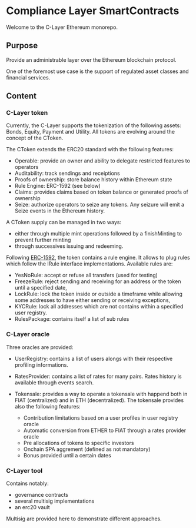 # Compliance Layer SmartContracts

Welcome to the C-Layer Ethereum monorepo.

## Purpose

Provide an administrable layer over the Ethereum blockchain protocol.

One of the foremost use case is the support of regulated asset classes and financial services.

## Content

### C-Layer token

Currently, the C-Layer supports the tokenization of the following assets: Bonds, Equity, Payment and Utility.
All tokens are evolving around the concept of the CToken.

The CToken extends the ERC20 standard with the following features:
  - Operable: provide an owner and ability to delegate restricted features to operators
  - Auditability: track sendings and receiptions
  - Proofs of ownership: store balance history within Ethereum state
  - Rule Engine: ERC-1592 (see below)
  - Claims: provides claims based on token balance or generated proofs of ownership
  - Seize: authorize operators to seize any tokens. Any seizure will emit a Seize events in the Ethereum history.

A CToken supply can be managed in two ways:
  - either through multiple mint operations followed by a finishMinting to prevent further minting
  - through successives issuing and redeeming.

Following [ERC-1592](https://github.com/ethereum/EIPs/blob/master/EIPS/eip-1592.md), the token contains a rule engine.
It allows to plug rules which follow the IRule interface implementations.
Available rules are:
  - YesNoRule: accept or refuse all transfers (used for testing)
  - FreezeRule: reject sending and receiving for an address or the token until a specified date,
  - LockRule: lock the token inside or outside a timeframe while allowing some addresses to have either sending or receiving exceptions,
  - KYCRule: lock all addresses which are not contains within a specified user registry.
  - RulesPackage: contains itself a list of sub rules

### C-Layer oracle

Three oracles are provided:
  - UserRegistry: contains a list of users alongs with their respective profiling informations.

  - RatesProvider: contains a list of rates for many pairs. Rates history is available through events search.

  - Tokensale: provides a way to operate a tokensale with happend both in FIAT (centralized) and in ETH (decentralized).
    The tokensale provides also the following features:
      - Contribution limitations based on a user profiles in user registry oracle
      - Automatic conversion from ETHER to FIAT through a rates provider oracle
      - Pre allocations of tokens to specific investors
      - Onchain SPA aggrement (defined as not mandatory)
      - Bonus provided until a certain dates

### C-Layer tool

Contains notably:
  - governance contracts
  - several multisig implementations
  - an erc20 vault

Multisig are provided here to demonstrate different approaches.


